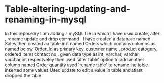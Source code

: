 # Table-altering-updating-and-renaming-in-mysql
In this reposetiry I am adding a mySQL file in which I have used create, alter , rename update and drop command .
I have created a database named Sales then created aa table in it named Orders which contains columns as named below:
Order_Id as primary key, customer name , product catogery, ordered items contact no .
given data type as int, varchar, varchar, varchar,int respectveley
then used 'alter table' option to add another column named Order quantity
used 'rename table' to rename the table 
inserted some values
Used update to edit a value in table 
and atlast dropped the table.
